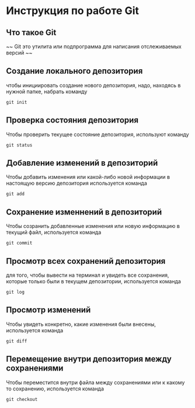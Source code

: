 # **Инструкция по работе Git** #

## Что такое Git
~~ Git это утилита или подпрограмма для написания отслеживаемых версий ~~
## Создание локального депозитория
чтобы инициировать создание нового депозитория, надо, находясь в нужной папке, набрать команду

    git init

## Проверка состояния депозитория

Чтобы проверить текущее состояние депозитория, используют команду

    git status
## Добавление изменений в депозиторий
Чтобы добавить изменения или какой-либо новой информации в настоящую версию депозитория используется команда

    git add
## Сохранение изменнений в депозиторий
Чтобы созранить добавленные изменения или новую информацию в текущий файл, используется команда

    git commit
## Просмотр всех сохранений депозитория
для того, чтобы вывести на терминал и увидеть все сохранения, которые только были в текущем депозитории, используется команда

    git log
## Просмотр изменений
Чтобы увидеть конкретно, какие изменения были внесены, используется команда

    git diff
## Перемещение внутри депозитория между сохранениями
Чтобы переместится внутри файла между сохранениями или к какому то сохранению, используется команда

    git checkout